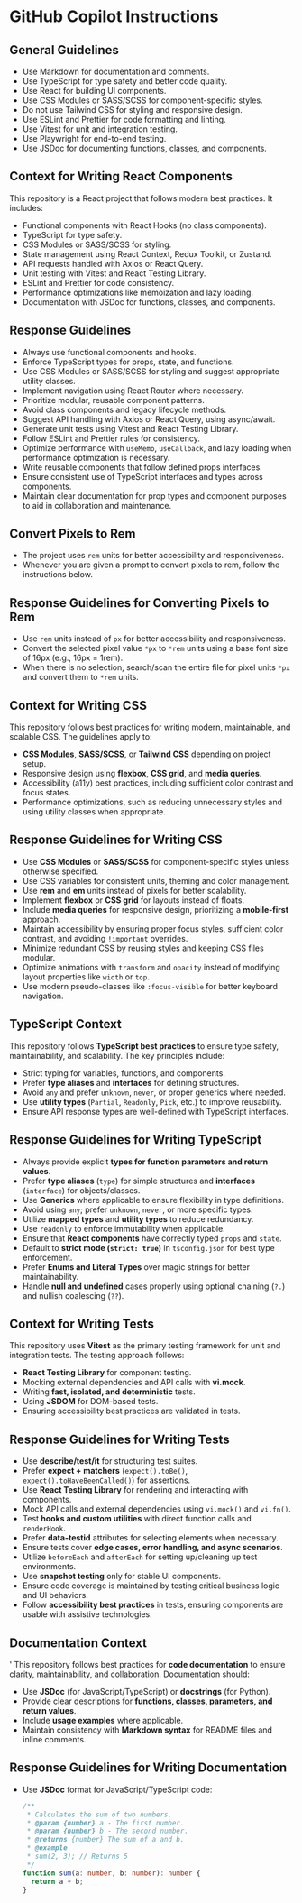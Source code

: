 # GitHub Copilot Instructions

## General Guidelines

- Use Markdown for documentation and comments.
- Use TypeScript for type safety and better code quality.
- Use React for building UI components.
- Use CSS Modules or SASS/SCSS for component-specific styles.
- Do not use Tailwind CSS for styling and responsive design.
- Use ESLint and Prettier for code formatting and linting.
- Use Vitest for unit and integration testing.
- Use Playwright for end-to-end testing.
- Use JSDoc for documenting functions, classes, and components.

## Context for Writing React Components

This repository is a React project that follows modern best practices. It includes:

- Functional components with React Hooks (no class components).
- TypeScript for type safety.
- CSS Modules or SASS/SCSS for styling.
- State management using React Context, Redux Toolkit, or Zustand.
- API requests handled with Axios or React Query.
- Unit testing with Vitest and React Testing Library.
- ESLint and Prettier for code consistency.
- Performance optimizations like memoization and lazy loading.
- Documentation with JSDoc for functions, classes, and components.

## Response Guidelines

- Always use functional components and hooks.
- Enforce TypeScript types for props, state, and functions.
- Use CSS Modules or SASS/SCSS for styling and suggest appropriate utility classes.
- Implement navigation using React Router where necessary.
- Prioritize modular, reusable component patterns.
- Avoid class components and legacy lifecycle methods.
- Suggest API handling with Axios or React Query, using async/await.
- Generate unit tests using Vitest and React Testing Library.
- Follow ESLint and Prettier rules for consistency.
- Optimize performance with `useMemo`, `useCallback`, and lazy loading when performance optimization is necessary.
- Write reusable components that follow defined props interfaces.
- Ensure consistent use of TypeScript interfaces and types across components.
- Maintain clear documentation for prop types and component purposes to aid in collaboration and maintenance.

## Convert Pixels to Rem

- The project uses `rem` units for better accessibility and responsiveness.
- Whenever you are given a prompt to convert pixels to rem, follow the instructions below.

## Response Guidelines for Converting Pixels to Rem

- Use `rem` units instead of `px` for better accessibility and responsiveness.
- Convert the selected pixel value `*px` to `*rem` units using a base font size of 16px (e.g., 16px = 1rem).
- When there is no selection, search/scan the entire file for pixel units `*px` and convert them to `*rem` units.

## Context for Writing CSS

This repository follows best practices for writing modern, maintainable, and scalable CSS. The guidelines apply to:

- **CSS Modules**, **SASS/SCSS**, or **Tailwind CSS** depending on project setup.
- Responsive design using **flexbox**, **CSS grid**, and **media queries**.
- Accessibility (a11y) best practices, including sufficient color contrast and focus states.
- Performance optimizations, such as reducing unnecessary styles and using utility classes when appropriate.

## Response Guidelines for Writing CSS

- Use **CSS Modules** or **SASS/SCSS** for component-specific styles unless otherwise specified.
- Use CSS variables for consistent units, theming and color management.
- Use **rem** and **em** units instead of pixels for better scalability.
- Implement **flexbox** or **CSS grid** for layouts instead of floats.
- Include **media queries** for responsive design, prioritizing a **mobile-first** approach.
- Maintain accessibility by ensuring proper focus styles, sufficient color contrast, and avoiding `!important` overrides.
- Minimize redundant CSS by reusing styles and keeping CSS files modular.
- Optimize animations with `transform` and `opacity` instead of modifying layout properties like `width` or `top`.
- Use modern pseudo-classes like `:focus-visible` for better keyboard navigation.

## TypeScript Context

This repository follows **TypeScript best practices** to ensure type safety, maintainability, and scalability. The key principles include:

- Strict typing for variables, functions, and components.
- Prefer **type aliases** and **interfaces** for defining structures.
- Avoid `any` and prefer `unknown`, `never`, or proper generics where needed.
- Use **utility types** (`Partial`, `Readonly`, `Pick`, etc.) to improve reusability.
- Ensure API response types are well-defined with TypeScript interfaces.

## Response Guidelines for Writing TypeScript

- Always provide explicit **types for function parameters and return values**.
- Prefer **type aliases** (`type`) for simple structures and **interfaces** (`interface`) for objects/classes.
- Use **Generics** where applicable to ensure flexibility in type definitions.
- Avoid using `any`; prefer `unknown`, `never`, or more specific types.
- Utilize **mapped types** and **utility types** to reduce redundancy.
- Use `readonly` to enforce immutability when applicable.
- Ensure that **React components** have correctly typed `props` and `state`.
- Default to **strict mode (`strict: true`)** in `tsconfig.json` for best type enforcement.
- Prefer **Enums and Literal Types** over magic strings for better maintainability.
- Handle **null and undefined** cases properly using optional chaining (`?.`) and nullish coalescing (`??`).

## Context for Writing Tests

This repository uses **Vitest** as the primary testing framework for unit and integration tests. The testing approach follows:

- **React Testing Library** for component testing.
- Mocking external dependencies and API calls with **vi.mock**.
- Writing **fast, isolated, and deterministic** tests.
- Using **JSDOM** for DOM-based tests.
- Ensuring accessibility best practices are validated in tests.

## Response Guidelines for Writing Tests

- Use **describe/test/it** for structuring test suites.
- Prefer **expect + matchers** (`expect().toBe()`, `expect().toHaveBeenCalled()`) for assertions.
- Use **React Testing Library** for rendering and interacting with components.
- Mock API calls and external dependencies using `vi.mock()` and `vi.fn()`.
- Test **hooks and custom utilities** with direct function calls and `renderHook`.
- Prefer **data-testid** attributes for selecting elements when necessary.
- Ensure tests cover **edge cases, error handling, and async scenarios**.
- Utilize `beforeEach` and `afterEach` for setting up/cleaning up test environments.
- Use **snapshot testing** only for stable UI components.
- Ensure code coverage is maintained by testing critical business logic and UI behaviors.
- Follow **accessibility best practices** in tests, ensuring components are usable with assistive technologies.

## Documentation Context

'
This repository follows best practices for **code documentation** to ensure clarity, maintainability, and collaboration. Documentation should:

- Use **JSDoc** (for JavaScript/TypeScript) or **docstrings** (for Python).
- Provide clear descriptions for **functions, classes, parameters, and return values**.
- Include **usage examples** where applicable.
- Maintain consistency with **Markdown syntax** for README files and inline comments.

## Response Guidelines for Writing Documentation

- Use **JSDoc** format for JavaScript/TypeScript code:

  ```ts
  /**
   * Calculates the sum of two numbers.
   * @param {number} a - The first number.
   * @param {number} b - The second number.
   * @returns {number} The sum of a and b.
   * @example
   * sum(2, 3); // Returns 5
   */
  function sum(a: number, b: number): number {
    return a + b;
  }
